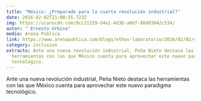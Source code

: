 ```yaml
---
title: "México: ¿Preparado para la cuarta revolución industrial?"
date: 2016-02-02T21:00:55.723Z
img: https://ucarecdn.com/9cc21219-d4e1-4d36-a0df-88403842c534/
autor: " Ernesto Urbina"
medio: Arena Publica
link: https://www.arenapublica.com/blogs/ethos-laboratorio/2016/02/02/4623
category: inclusion
extracto: Ante una nueva revolución industrial, Peña Nieto destaca las
  herramientas con las que México cuenta para aprovechar este nuevo paradigma
  tecnológico.
---
```

Ante una nueva revolución industrial, Peña Nieto destaca las herramientas con las que México cuenta para aprovechar este nuevo paradigma tecnológico.